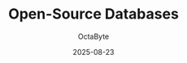---
draft: false
title: 'Open-Source Databases'
date: '2025-08-23'
summary: 'Open-source databases have become the backbone of modern applications, powering everything from startups to enterprise-scale systems. This pillar post explores what open-source databases are, why businesses choose them, the top solutions available, and how managed hosting simplifies deployment. Whether you’re evaluating MySQL, PostgreSQL, MongoDB, or newer distributed options, this guide helps you understand benefits, use cases, and best practices for leveraging open-source databases.'
description: 'Discover the benefits of open-source databases, top solutions like MySQL & PostgreSQL, and how managed hosting simplifies deployment & scaling.'
tags: ['best open-source database', 'open-source relational database', 'open-source NoSQL database', 'PostgreSQL vs MySQL open-source', 'open-source database hosting', 'self-hosted database solutions', 'scalable open-source databases', 'open-source database for enterprise', 'secure open-source databases', 'managed open-source database hosting']
author: "OctaByte"
---
